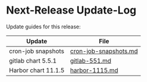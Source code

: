# Next-Release Update-Log

Update guides for this release:

| Update              | File                                             |
| ------------------- | ------------------------------------------------ |
| cron-job snapshots  | [cron-job-snapshots.md](./cron-job-snapshots.md) |
| gitlab chart 5.5.1  | [gitlab-551.md](./gitlab-551.md)                 |
| Harbor chart 11.1.5 | [harbor-1115.md](./harbor-1115.md)               |
